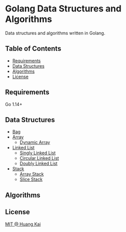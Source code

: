 # Golang Data Structures and Algorithms

Data structures and algorithms written in Golang.

## Table of Contents

- [Requirements](#requirements)
- [Data Structures](#data-structures)
- [Algorithms](#algorithms)
- [License](#license)

## Requirements

Go 1.14+

## Data Structures
- [Bag](data_structures/bag)
- [Array](data_structures/array)
  - [Dynamic Array](data_structures/array/dynamic_array.go)
- [Linked List](data_structures/linkedlist)
  - [Singly Linked List](data_structures/linkedlist/single_linked_list.go)
  - [Circular Linked List](data_structures/linkedlist/circular_linked_list.go)
  - [Doubly Linked List](data_structures/linkedlist/doublylinkedlist/doubly_linked_list.go)
- [Stack](data_structures/stack)
  - [Array Stack](data_structures/stack/arraystack/array_stack.go)
  - [Slice Stack](data_structures/stack/slicestack/slice_stack.go)

    
## Algorithms

## License

[MIT @ Huang Kai](./LICENSE)
